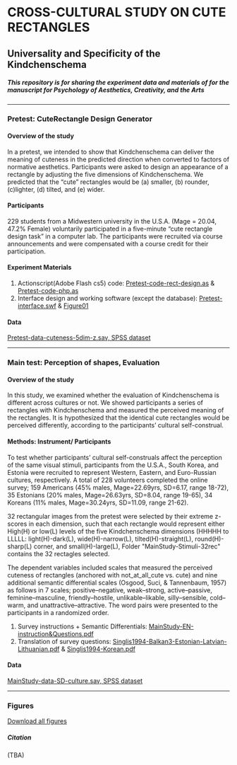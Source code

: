 # CROSS-CULTURAL STUDY ON CUTE RECTANGLES
## Universality and Specificity of the Kindchenschema

##### This repository is for sharing the experiment data and materials of for the manuscript for Psychology of Aesthetics, Creativity, and the Arts

---

### Pretest: CuteRectangle Design Generator

#### Overview of the study

In a pretest, we intended to show that Kindchenschema can deliver the meaning of cuteness in the predicted direction when converted to factors of normative aesthetics. Participants were asked to design an appearance of a rectangle by adjusting the five dimensions of Kindchenschema. We predicted that the “cute” rectangles would be (a) smaller, (b) rounder, (c)lighter, (d) tilted, and (e) wider.

#### Participants

229 students from a Midwestern university in the U.S.A. (Mage = 20.04, 47.2% Female) voluntarily participated in a five-minute “cute rectangle design task” in a computer lab. The participants were recruited via course announcements and were compensated with a course credit for their participation. 

#### Experiment Materials

1. Actionscript(Adobe Flash cs5) code: [Pretest-code-rect-design.as](./Pretest-code-rect-design.as) & [Pretest-code-php.as](./Pretest-code-php.as)
2. Interface design and working software (except the database): [Pretest-interface.swf](./Pretest-interface.swf) & [Figure01](./pretest-Figure01-1400.jpg)

#### Data

[Pretest-data-cuteness-5dim-z.sav, SPSS dataset](./Pretest-data-cuteness-5dim-z.sav)

----
### Main test: Perception of shapes, Evaluation

#### Overview of the study

In this study, we examined whether the evaluation of Kindchenschema is different across cultures or not. We showed participants a series of rectangles with Kindchenschema and measured the perceived meaning of the rectangles. It is hypothesized that the identical cute rectangles would be perceived differently, according to the participants’ cultural self-construal.  

#### Methods: Instrument/ Participants

To test whether participants’ cultural self-construals affect the perception of the same visual stimuli, participants from the U.S.A., South Korea, and Estonia were recruited to represent Western, Eastern, and Euro-Russian cultures, respectively. A total of 228 volunteers completed the online survey; 159 Americans (45% males, Mage=22.69yrs, SD=6.17, range 18-72), 35 Estonians (20% males, Mage=26.63yrs, SD=8.04, range 19-65), 34 Koreans (11% males, Mage=30.24yrs, SD=11.09, range 21-62). 

32 rectangular images from the pretest were selected by their extreme z-scores in each dimension, such that each rectangle would represent either High(H) or low(L) levels of the five Kindchenschema dimensions (HHHHH to LLLLL: light(H)-dark(L), wide(H)-narrow(L), tilted(H)-straight(L), round(H)-sharp(L) corner, and small(H)-large(L), Folder "MainStudy-Stimuli-32rec" contains the 32 rectagles selected.

The dependent variables included scales that measured the perceived cuteness of rectangles (anchored with not_at_all_cute vs. cute) and nine additional semantic differential scales (Osgood, Suci, & Tannenbaum, 1957) as follows in 7 scales; positive–negative, weak–strong, active–passive, feminine–masculine, friendly–hostile, unlikable–likable, silly–sensible, cold–warm, and unattractive–attractive. The word pairs were presented to the participants in a randomized order. 

1. Survey instructions + Semantic Differentials: [MainStudy-EN-instruction&Questions.pdf](./MainStudy-EN-Instruction&Quesitons.pdf)
2. Translation of survey questions: [Singlis1994-Balkan3-Estonian-Latvian-Lithuanian.pdf](./Singlis1994-Balkan3-Estonian-Latvian-Lithuanian.pdf) & [Singlis1994-Korean.pdf](./Singlis1994-Korean.pdf)

#### Data

[MainStudy-data-SD-culture.sav, SPSS dataset](./MainStudy-data-SD-culture.sav)

---

### Figures

[Download all figures](./figures.zip)

##### Citation 
(TBA)
